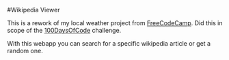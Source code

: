#Wikipedia Viewer

This is a rework of my local weather project from [FreeCodeCamp](https://www.freecodecamp.com). Did this in scope of the [100DaysOfCode](https://github.com/yOoMarvin/100-days-of-code) challenge.

With this webapp you can search for a specific wikipedia article or get a random one.

